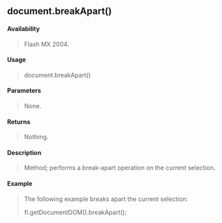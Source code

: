 ## document.breakApart()

#### Availability

> Flash MX 2004.

#### Usage

> document.breakApart()

#### Parameters

> None.

#### Returns

> Nothing.

#### Description

> Method; performs a break-apart operation on the current selection.

#### Example

> The following example breaks apart the current selection:
>
> fl.getDocumentDOM().breakApart();

